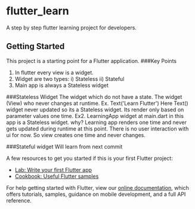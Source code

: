 # flutter_learn

A step by step flutter learning project for developers.

## Getting Started

This project is a starting point for a Flutter application.
###Key Points
1. In flutter every view is a widget.
2. Widget are two types: i) Stateless ii) Stateful
3. Main app is always a Stateless widget

###Stateless Widget
The widget which do not have a state.
The widget (View) who never changes at runtime.
Ex. Text('Learn Flutter')
Here Text() widget never updated so its a Stateless widget. Its render only based on parameter values one time.
Ex2. LearningApp widget at main.dart in this app is a Stateless widget.
why?
Learning app renders one time and never gets updated during runtime at this point. There is no user interaction with ui for now. So view creates one time and never changes. 

###Stateful widget
Will learn from next commit

A few resources to get you started if this is your first Flutter project:

- [Lab: Write your first Flutter app](https://flutter.dev/docs/get-started/codelab)
- [Cookbook: Useful Flutter samples](https://flutter.dev/docs/cookbook)

For help getting started with Flutter, view our
[online documentation](https://flutter.dev/docs), which offers tutorials,
samples, guidance on mobile development, and a full API reference.
